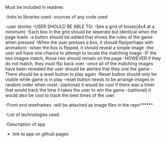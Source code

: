 Must be included in readme:

-links to libraries used
-sources of any code used


-user stories
	-USER SHOULD BE ABLE TO:
		-See a grid of boxes(4x4 at a minimum)
		-Each box in the grid should be seperate but identical when the page loads
		-a button should be added that shows the rules of the game when pressed
		-When the user presses a box, it should flip(perhaps with animation)
		-when the box is flipped, it should reveal a simple image
		-the user will have one chance to attempt to locate the matching image
		-IF the two images match, those two should remain on the page
		-HOWEVER if they do not match, they must flip back over
		-once all of the matching images have been revealed the user should be alerted that they one the game
		-There should be a reset button to play again
		-Reset button should only be visible while game is in play
		-reset button needs to be arrange images in random order when reset
		-(optional) it would be cool if there was a timer that would track the time it takes the user to win the game
		-(optional) it would also be cool to track the best times of the user. 

-Front end wireframes
	-will be attached as image files in the repo******

-List of technologies used

-Description of app

- link to app on github pages